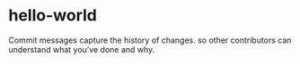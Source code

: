 # hello-world

Commit messages capture the history of changes.
so other contributors can understand what you’ve done and why.
